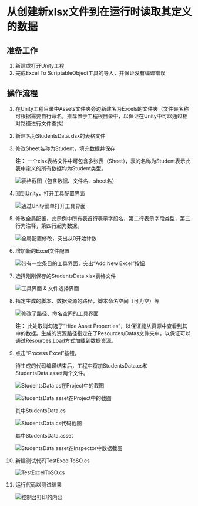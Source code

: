 # 从创建新xlsx文件到在运行时读取其定义的数据

## 准备工作

1. 新建或打开Unity工程
2. 完成Excel To ScriptableObject工具的导入，并保证没有编译错误

## 操作流程

1. 在Unity工程目录中Assets文件夹旁边新建名为Excels的文件夹（文件夹名称可根据需要自行命名，推荐置于工程根目录中，以保证在Unity中可以通过相对路径进行文件查找）

2. 新建名为StudentsData.xlsx的表格文件

3. 修改Sheet名称为Student，填充数据并保存
   
   **注：** 一个xlsx表格文件中可包含多张表（Sheet），表的名称为Student表示此表中定义的所有数据均为Student类型。
   
   ![表格截图（包含数据、文件名、sheet名）](./.images/img1.1-3.jpg)

4. 回到Unity，打开工具配置界面
   
   ![通过Unity菜单打开工具界面](./.images/img1.1-4.jpg)

5. 修改全局配置，此示例中所有表首行表示字段名，第二行表示字段类型，第三行为注释，第四行起为数据。
   
   ![全局配置修改，突出从0开始计数](./.images/img1.1-5.jpg) 

6. 增加新的Excel文件配置
   
   ![带有一空条目的工具界面，突出“Add New Excel”按钮](./.images/img1.1-6.jpg)

7. 选择刚刚保存的StudentsData.xlsx表格文件
   
   ![工具界面 & 文件选择界面](./.images/img1.1-7.jpg)

8. 指定生成的脚本、数据资源的路径，脚本命名空间（可为空）等
   
   ![修改了路径、命名空间的工具界面](./.images/img1.1-8.jpg)
   
   **注：** 此处取消勾选了“Hide Asset Properties”，以保证能从资源中查看到其中的数据。生成的资源路径指定在了Resources/Datas文件夹中，以保证可以通过Resources.Load方式加载到数据资源。

9. 点击“Process Excel”按钮。
   
   待生成的代码编译结束后，工程中将加StudentsData.cs和StudentsData.asset两个文件。
   
   ![StudentsData.cs在Project中的截图](./.images/img1.1-9-1.jpg)
   
   ![StudentsData.asset在Project中的截图](./.images/img1.1-9-2.jpg)
   
   其中StudentsData.cs
   
   ![StudentsData.cs代码截图](./.images/img1.1-9-3.jpg)
   
   其中StudentsData.asset
   
   ![StudentsData.asset在Inspector中数据截图](./.images/img1.1-9-4.jpg)

10. 新建测试代码TestExcelToSO.cs
    
    ![TestExcelToSO.cs](./.images/img1.1-10.jpg)

11. 运行代码以测试结果
    
    ![控制台打印的内容](./.images/img1.1-11.jpg)
